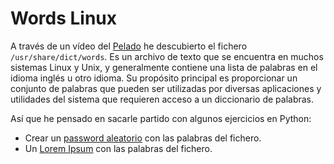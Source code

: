 # Words Linux

A través de un vídeo del [Pelado](https://youtu.be/oI4Hy3J6Er0?feature=shared&t=237) he descubierto el fichero `/usr/share/dict/words`. Es un archivo de texto que se encuentra en muchos sistemas Linux y Unix, y generalmente contiene una lista de palabras en el idioma inglés u otro idioma. Su propósito principal es proporcionar un conjunto de palabras que pueden ser utilizadas por diversas aplicaciones y utilidades del sistema que requieren acceso a un diccionario de palabras.

Así que he pensado en sacarle partido con algunos ejercicios en Python:
- Crear un [password aleatorio](./random_pass.py) con las palabras del fichero.
- Un [Lorem Ipsum](./random_text.py) con las palabras del fichero.

